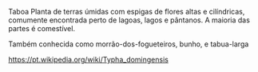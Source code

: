 Taboa
Planta de terras úmidas com espigas de flores altas e cilíndricas, comumente encontrada perto de lagoas, lagos e pântanos. A maioria das partes é comestível.

Também conhecida como morrão-dos-fogueteiros, bunho, e tabua-larga

https://pt.wikipedia.org/wiki/Typha_domingensis
